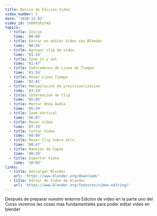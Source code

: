 ```yaml
---
title: Basico de Edicion Video
video_number: 2
date: '2020-12-02'
video_id: 1m0XPuRy74Q
topics:
  - title: Inicio
    time: '00:00'
  - title: Entrar en editar Video con Blender
    time: '00:56'
  - title: Agregar clip de video
    time: '01:24'
  - title: Zoom in y out
    time: '01:47'
  - title: Indicadores de Linea de Tiempo
    time: '01:59'
  - title: Mover Linea Tiempo
    time: '02:41'
  - title: Manipulacion de preivisualizacion
    time: '03:19'
  - title: Informacion de Clip
    time: '05:03'
  - title: Mostar Onda Audio
    time: '05:39'
  - title: Zoom Vertical
    time: '06:07'
  - title: Mover Video
    time: '07:19'
  - title: Cortar Video
    time: '08:08'
  - title: Mover Clip sobre otro
    time: '08:47'
  - title: Manejos de Capas
    time: '09:29'
  - title: Exportar Video
    time: '10:05'
links:
  - title: Descargar Blender
    url: 'https://www.blender.org/download/'
  - title: Editor de Video de blender
    url: 'https://www.blender.org/features/video-editing/'
---
```


Después de preparar nuestro entorno Edicion de video en la parte uno del Curso veremos las cosas mas fundamentales para poder editar video en blender 
